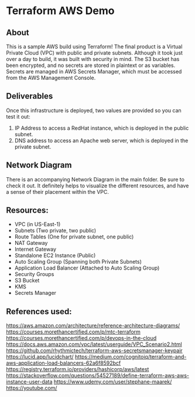 # Terraform AWS Demo
## About
This is a sample AWS build using Terraform! 
The final product is a Virtual Private Cloud (VPC) with public and private subnets.
Although it took just over a day to build, it was built with security in mind. 
The S3 bucket has been encrypted, and no secrets are stored in plaintext or as variables. 
Secrets are managed in AWS Secrets Manager, which must be accessed from the AWS Management Console.

## Deliverables
Once this infrastructure is deployed, two values are provided so you can test it out:
1. IP Address to access a RedHat instance, which is deployed in the public subnet.
2. DNS address to access an Apache web server, which is deployed in the private subnet.

## Network Diagram
There is an accompanying Network Diagram in the main folder. Be sure to check it out. 
It definitely helps to visualize the different resources, and have a sense of their placement within the VPC.

## Resources:
- VPC (in US-East-1)
- Subnets (Two private, two public)
- Route Tables (One for private subnet, one public)
- NAT Gateway
- Internet Gateway
- Standalone EC2 Instance (Public)
- Auto Scaling Group (Spanning both Private Subnets)
- Application Load Balancer (Attached to Auto Scaling Group)
- Security Groups
- S3 Bucket
- KMS
- Secrets Manager

## References used:
https://aws.amazon.com/architecture/reference-architecture-diagrams/
https://courses.morethancertified.com/p/mtc-terraform
https://courses.morethancertified.com/p/devops-in-the-cloud
https://docs.aws.amazon.com/vpc/latest/userguide/VPC_Scenario2.html
https://github.com/rhythmictech/terraform-aws-secretsmanager-keypair
https://lucid.app/lucidchart/
https://medium.com/cognitoiq/terraform-and-aws-application-load-balancers-62a6f8592bcf
https://registry.terraform.io/providers/hashicorp/aws/latest
https://stackoverflow.com/questions/54527189/define-terraform-aws-aws-instance-user-data
https://www.udemy.com/user/stephane-maarek/
https://youtube.com/
